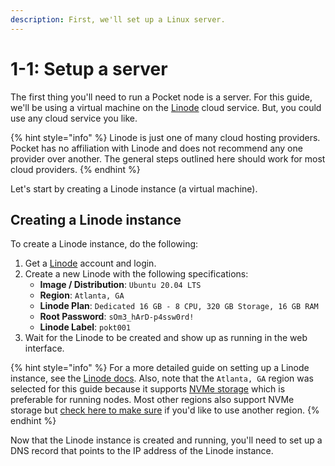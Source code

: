 ```yaml
---
description: First, we'll set up a Linux server.
---
```


# 1-1: Setup a server

The first thing you'll need to run a Pocket node is a server. For this guide, we'll be using a virtual machine on the [Linode](https://www.linode.com/) cloud service. But, you could use any cloud service you like.

{% hint style="info" %}
Linode is just one of many cloud hosting providers. Pocket has no affiliation with Linode and does not recommend any one provider over another. The general steps outlined here should work for most cloud providers.
{% endhint %}

Let's start by creating a Linode instance (a virtual machine).

## Creating a Linode instance

To create a Linode instance, do the following:

1. Get a [Linode](https://www.linode.com/) account and login.
2. Create a new Linode with the following specifications:
    - **Image / Distribution**: `Ubuntu 20.04 LTS`
    - **Region**: `Atlanta, GA`
    - **Linode Plan**: `Dedicated 16 GB - 8 CPU, 320 GB Storage, 16 GB RAM`
    - **Root Password**: `sOm3_hArD-p4ssw0rd!`
    - **Linode Label**: `pokt001`
3. Wait for the Linode to be created and show up as running in the web interface.

{% hint style="info" %}
For a more detailed guide on setting up a Linode instance, see the [Linode docs](https://www.linode.com/docs/guides/getting-started/). Also, note that the `Atlanta, GA` region was selected for this guide because it supports [NVMe storage](https://www.linode.com/products/block-storage/#nvme-block-storage) which is preferable for running nodes. Most other regions also support NVMe storage but [check here to make sure](https://www.linode.com/blog/cloud-storage/nvme-block-storage-global-rollout/) if you'd like to use another region.
{% endhint %}

Now that the Linode instance is created and running, you'll need to set up a DNS record that points to the IP address of the Linode instance.

